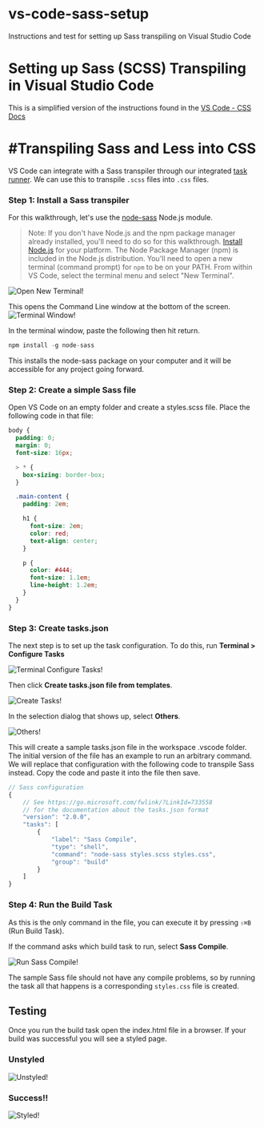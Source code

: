# vs-code-sass-setup
Instructions and test for setting up Sass transpiling on Visual Studio Code


# Setting up Sass (SCSS) Transpiling in Visual Studio Code

This is a simplified version of the instructions found in the [VS Code - CSS Docs](https://code.visualstudio.com/docs/languages/css)

# #Transpiling Sass and Less into CSS
VS Code can integrate with a Sass transpiler through our integrated [task runner](https://code.visualstudio.com/docs/editor/tasks). We can use this to transpile `.scss` files into `.css` files.

### Step 1: Install a Sass transpiler
For this walkthrough, let's use the [node-sass](https://www.npmjs.com/package/node-sass) Node.js module.
> Note: If you don't have Node.js and the npm package manager already installed, you'll need to do so for this walkthrough. [Install Node.js](https://nodejs.org/en/download/) for your platform. The Node Package Manager (npm) is included in the Node.js distribution. You'll need to open a new terminal (command prompt) for `npm` to be on your PATH.
From within VS Code, select the terminal menu and select "New Terminal".

![Open New Terminal!](./images/docs/open-terminal.png "Open Terminal Menu")
 
This opens the Command Line window at the bottom of the screen.
![Terminal Window!](./images/docs/new-terminal.png "Terminal Window")

In the terminal window, paste the following then hit return.
```javascript
npm install -g node-sass
```

This installs the node-sass package on your computer and it will be accessible for any project going forward.


### Step 2: Create a simple Sass file

Open VS Code on an empty folder and create a styles.scss file. Place the following code in that file:

```scss
body {
  padding: 0;
  margin: 0;
  font-size: 16px;

  > * {
    box-sizing: border-box;
  }

  .main-content {
    padding: 2em;

    h1 {
      font-size: 2em;
      color: red;
      text-align: center;
    }

    p {
      color: #444;
      font-size: 1.1em;
      line-height: 1.2em;
    }
  }
}
```

### Step 3: Create tasks.json
The next step is to set up the task configuration. To do this, run **Terminal > Configure Tasks**

![Terminal Configure Tasks!](./images/docs/configure-tasks.png "Open Configure Tasks")

Then click **Create tasks.json file from templates**.

![Create Tasks!](./images/docs/create-tasks.png "Create Tasks")

In the selection dialog that shows up, select **Others**.

![Others!](./images/docs/others.png "Others")

This will create a sample tasks.json file in the workspace .vscode folder. The initial version of the file has an example to run an arbitrary command. We will replace that configuration with the following code to transpile Sass instead. Copy the code and paste it into the file then save.

```javascript
// Sass configuration
{
    // See https://go.microsoft.com/fwlink/?LinkId=733558
    // for the documentation about the tasks.json format
    "version": "2.0.0",
    "tasks": [
        {
            "label": "Sass Compile",
            "type": "shell",
            "command": "node-sass styles.scss styles.css",
            "group": "build"
        }
    ]
}
```

### Step 4: Run the Build Task
As this is the only command in the file, you can execute it by pressing `⇧⌘B` (Run Build Task).

If the command asks which build task to run, select **Sass Compile**.

![Run Sass Compile!](./images/docs/sass-compile-build.png "Run Sass Compile")

The sample Sass file should not have any compile problems, so by running the task all that happens is a corresponding `styles.css` file is created.

## Testing

Once you run the build task open the index.html file in a browser. If your build was successful you will see a styled page.

### Unstyled

![Unstyled!](./images/docs/not-successful.png "Unstyled index.html")


### Success!!

![Styled!](./images/docs/successful.png "Styled index.html")



